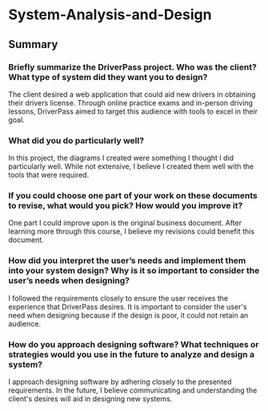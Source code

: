 # System-Analysis-and-Design

## Summary

### Briefly summarize the DriverPass project. Who was the client? What type of system did they want you to design?
The client desired a web application that could aid new drivers in obtaining their drivers license. Through online practice exams and in-person driving lessons, DriverPass aimed to target this audience with tools to excel in their goal.

### What did you do particularly well?
In this project, the diagrams I created were something I thought I did particularly well. While not extensive, I believe I created them well with the tools that were required.

### If you could choose one part of your work on these documents to revise, what would you pick? How would you improve it?
One part I could improve upon is the original business document. After learning more through this course, I believe my revisions could benefit this document.

### How did you interpret the user’s needs and implement them into your system design? Why is it so important to consider the user’s needs when designing?
I followed the requirements closely to ensure the user receives the experience that DriverPass desires. It is important to consider the user's need when designing because if the design is poor, it could not retain an audience.

### How do you approach designing software? What techniques or strategies would you use in the future to analyze and design a system?
I approach designing software by adhering closely to the presented requirements. In the future, I believe communicating and understanding the client's desires will aid in designing new systems.
